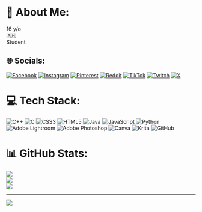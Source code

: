 # 💫 About Me:
16 y/o<br>🇵🇭<br>Student


## 🌐 Socials:
[![Facebook](https://img.shields.io/badge/Facebook-%231877F2.svg?logo=Facebook&logoColor=white)](https://facebook.com/khalildantes6 ) [![Instagram](https://img.shields.io/badge/Instagram-%23E4405F.svg?logo=Instagram&logoColor=white)](https://instagram.com/rakkuuuuuu) [![Pinterest](https://img.shields.io/badge/Pinterest-%23E60023.svg?logo=Pinterest&logoColor=white)](https://pinterest.com/rakkuuuuuu) [![Reddit](https://img.shields.io/badge/Reddit-%23FF4500.svg?logo=Reddit&logoColor=white)](https://reddit.com/user/raku) [![TikTok](https://img.shields.io/badge/TikTok-%23000000.svg?logo=TikTok&logoColor=white)](https://tiktok.com/@rakulolers) [![Twitch](https://img.shields.io/badge/Twitch-%239146FF.svg?logo=Twitch&logoColor=white)](https://twitch.tv/rakuzogaming) [![X](https://img.shields.io/badge/X-black.svg?logo=X&logoColor=white)](https://x.com/khalildantes6) 

# 💻 Tech Stack:
![C++](https://img.shields.io/badge/c++-%2300599C.svg?style=for-the-badge&logo=c%2B%2B&logoColor=white) ![C](https://img.shields.io/badge/c-%2300599C.svg?style=for-the-badge&logo=c&logoColor=white) ![CSS3](https://img.shields.io/badge/css3-%231572B6.svg?style=for-the-badge&logo=css3&logoColor=white) ![HTML5](https://img.shields.io/badge/html5-%23E34F26.svg?style=for-the-badge&logo=html5&logoColor=white) ![Java](https://img.shields.io/badge/java-%23ED8B00.svg?style=for-the-badge&logo=openjdk&logoColor=white) ![JavaScript](https://img.shields.io/badge/javascript-%23323330.svg?style=for-the-badge&logo=javascript&logoColor=%23F7DF1E) ![Python](https://img.shields.io/badge/python-3670A0?style=for-the-badge&logo=python&logoColor=ffdd54) ![Adobe Lightroom](https://img.shields.io/badge/Adobe%20Lightroom-31A8FF.svg?style=for-the-badge&logo=Adobe%20Lightroom&logoColor=white) ![Adobe Photoshop](https://img.shields.io/badge/adobe%20photoshop-%2331A8FF.svg?style=for-the-badge&logo=adobe%20photoshop&logoColor=white) ![Canva](https://img.shields.io/badge/Canva-%2300C4CC.svg?style=for-the-badge&logo=Canva&logoColor=white) ![Krita](https://img.shields.io/badge/Krita-203759?style=for-the-badge&logo=krita&logoColor=EEF37B) ![GitHub](https://img.shields.io/badge/github-%23121011.svg?style=for-the-badge&logo=github&logoColor=white)
# 📊 GitHub Stats:
![](https://github-readme-stats.vercel.app/api?username=Raku-zo&theme=dark&hide_border=false&include_all_commits=false&count_private=false)<br/>
![](https://github-readme-streak-stats.herokuapp.com/?user=Raku-zo&theme=dark&hide_border=false)<br/>
![](https://github-readme-stats.vercel.app/api/top-langs/?username=Raku-zo&theme=dark&hide_border=false&include_all_commits=false&count_private=false&layout=compact)

---
[![](https://visitcount.itsvg.in/api?id=Raku-zo&icon=5&color=3)](https://visitcount.itsvg.in)

<!-- Proudly created with GPRM ( https://gprm.itsvg.in ) -->